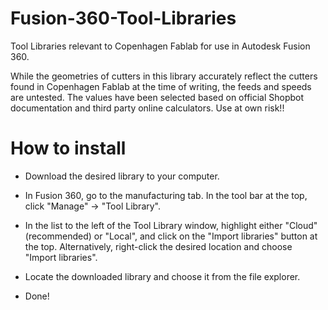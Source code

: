 # Fusion-360-Tool-Libraries
Tool Libraries relevant to Copenhagen Fablab for use in Autodesk Fusion 360.


While the geometries of cutters in this library accurately reflect the cutters found in Copenhagen Fablab at the time of writing, the feeds and speeds are untested. The values have been selected based on official Shopbot documentation and third party online calculators. Use at own risk!!

# How to install
- Download the desired library to your computer.

- In Fusion 360, go to the manufacturing tab. In the tool bar at the top, click "Manage" -> "Tool Library".

- In the list to the left of the Tool Library window, highlight either "Cloud"(recommended) or "Local", and click on the "Import libraries" button at the top. Alternatively, right-click the desired location and choose "Import libraries".

- Locate the downloaded library and choose it from the file explorer.

- Done!
